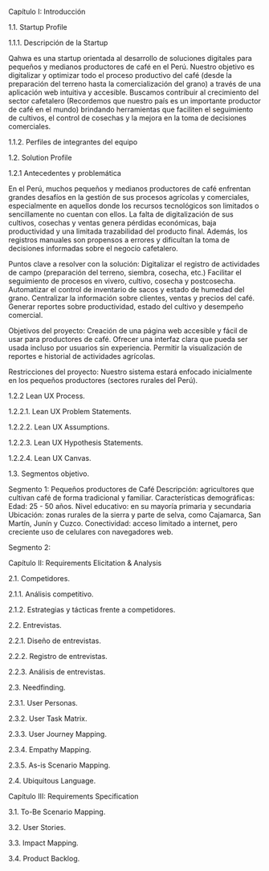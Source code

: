 Capítulo I: Introducción

1.1. Startup Profile

1.1.1. Descripción de la Startup

Qahwa es una startup orientada al desarrollo de soluciones digitales para pequeños y medianos productores de café en el Perú. Nuestro objetivo es digitalizar y optimizar todo el proceso productivo del café (desde la preparación del terreno hasta la comercialización del grano) a través de una aplicación web intuitiva y accesible. Buscamos contribuir al crecimiento del sector cafetalero (Recordemos que nuestro país es un importante productor de café en el mundo) brindando herramientas que faciliten el seguimiento de cultivos, el control de cosechas y la mejora en la toma de decisiones comerciales. 

1.1.2. Perfiles de integrantes del equipo



1.2. Solution Profile

1.2.1 Antecedentes y problemática 

En el Perú, muchos pequeños y medianos productores de café enfrentan grandes desafíos en la gestión de sus procesos agrícolas y comerciales, especialmente en aquellos donde los recursos tecnológicos son limitados o sencillamente no cuentan con ellos. La falta de digitalización de sus cultivos, cosechas y ventas genera pérdidas económicas, baja productividad y una limitada trazabilidad del producto final. Además, los registros manuales son propensos a errores y dificultan la toma de decisiones informadas sobre el negocio cafetalero.

Puntos clave a resolver con la solución:
Digitalizar el registro de actividades de campo (preparación del terreno, siembra, cosecha, etc.)
Facilitar el seguimiento de procesos en vivero, cultivo, cosecha y postcosecha.
Automatizar el control de inventario de sacos y estado de humedad del grano.
Centralizar la información sobre clientes, ventas y precios del café.
Generar reportes sobre productividad, estado del cultivo y desempeño comercial.

Objetivos del proyecto:
Creación de una página web accesible y fácil de usar para productores de café.
Ofrecer una interfaz clara que pueda ser usada incluso por usuarios sin experiencia.
Permitir la visualización de reportes e historial de actividades agrícolas.

Restricciones del proyecto:
Nuestro sistema estará enfocado inicialmente en los pequeños productores (sectores rurales del Perú).

1.2.2 Lean UX Process.



1.2.2.1. Lean UX Problem Statements. 



1.2.2.2. Lean UX Assumptions. 



1.2.2.3. Lean UX Hypothesis Statements. 



1.2.2.4. Lean UX Canvas.


 
1.3. Segmentos objetivo.

Segmento 1: Pequeños productores de Café
Descripción: agricultores que cultivan café de forma tradicional y familiar.
Características demográficas:
Edad: 25 - 50 años.
Nivel educativo: en su mayoría primaria y secundaria
Ubicación: zonas rurales de la sierra y parte de selva, como Cajamarca, San Martín, Junín y Cuzco.
Conectividad: acceso limitado a internet, pero creciente uso de celulares con navegadores web.

Segmento 2:


Capítulo II: Requirements Elicitation & Analysis

2.1. Competidores. 



2.1.1. Análisis competitivo. 



2.1.2. Estrategias y tácticas frente a competidores. 



2.2. Entrevistas. 



2.2.1. Diseño de entrevistas. 



2.2.2. Registro de entrevistas. 



2.2.3. Análisis de entrevistas. 



2.3. Needfinding. 



2.3.1. User Personas. 



2.3.2. User Task Matrix. 



2.3.3. User Journey Mapping. 



2.3.4. Empathy Mapping. 



2.3.5. As-is Scenario Mapping. 



2.4. Ubiquitous Language.




Capítulo III: Requirements Specification

3.1. To-Be Scenario Mapping. 



3.2. User Stories. 



3.3. Impact Mapping. 



3.4. Product Backlog.
